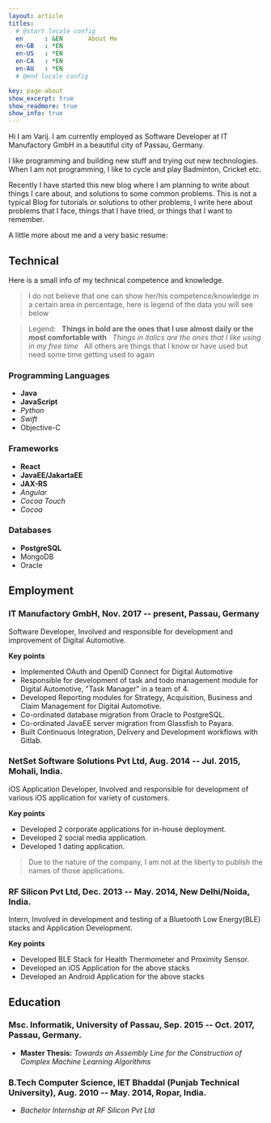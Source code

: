 ```yaml
---
layout: article
titles:
  # @start locale config
  en      : &EN       About Me
  en-GB   : *EN
  en-US   : *EN
  en-CA   : *EN
  en-AU   : *EN
  # @end locale config

key: page-about
show_excerpt: true
show_readmore: true
show_info: true
---
```


Hi I am Varij. I am currently employed as Software Developer at IT Manufactory GmbH in a beautiful city of Passau, Germany.

I like programming and building new stuff and trying out new technologies. When I am not programming, I like to cycle and play Badminton, Cricket etc.

Recently I have started this new blog where I am planning to write about things I care about, and solutions to some common problems. This is not a typical Blog for tutorials or solutions to other problems, I write here about problems that I face, things that I have tried, or things that I want to remember.

A little more about me and a very basic resume:


## Technical

Here is a small info of my technical competence and knowledge.

> I do not believe that one can show her/his competence/knowledge in a certain area in percentage, here is legend of the data you will see below
> &nbsp;


> Legend:
> &nbsp;
> **Things in bold are the ones that I use almost daily or the most comfortable with**
> &nbsp;
> _Things in italics are the ones that I like using in my free time_
> &nbsp;
> All others are things that I know or have used but need some time getting used to again

### Programming Languages
- **Java**
- **JavaScript**
- _Python_
- _Swift_
- Objective-C

### Frameworks
- **React**
- **JavaEE/JakartaEE**
- **JAX-RS**
- _Angular_
- _Cocoa Touch_
- _Cocoa_

### Databases
- **PostgreSQL**
- MongoDB
- Oracle


## Employment

### IT Manufactory GmbH, Nov. 2017 -- present, Passau, Germany

Software Developer, Involved and responsible for development and improvement of Digital Automotive.

**Key points**

- Implemented OAuth and OpenID Connect for Digital Automotive
- Responsible for development of task and todo management module for Digital Automotive, "Task Manager" in a team of 4.
- Developed Reporting modules for Strategy, Acquisition, Business and Claim Management for Digital Automotive.
- Co-ordinated database migration from Oracle to PostgreSQL.
- Co-ordinated JavaEE server migration from Glassfish to Payara.
- Built Continuous Integration, Delivery and Development workflows with Gitlab.

### NetSet Software Solutions Pvt Ltd, Aug. 2014 -- Jul. 2015, Mohali, India.

iOS Application Developer, Involved and responsible for development of various iOS application for variety of customers.

**Key points**

- Developed 2 corporate applications for in-house deployment.
- Developed 2 social media application.
- Developed 1 dating application.

> Due to the nature of the company, I am not at the liberty to publish the names of those applications.

### RF Silicon Pvt Ltd, Dec. 2013 -- May. 2014, New Delhi/Noida, India.

Intern, Involved in development and testing of a Bluetooth Low Energy(BLE) stacks and Application Development.

**Key points**
- Developed BLE Stack for Health Thermometer and Proximity Sensor.
- Developed an iOS Application for the above stacks
- Developed an Android Application for the above stacks

## Education

### Msc. Informatik, University of Passau, Sep. 2015 -- Oct. 2017, Passau, Germany.
- **Master Thesis:** _Towards an Assembly Line for the Construction of Complex Machine Learning Algorithms_

### B.Tech Computer Science, IET Bhaddal (Punjab Technical University), Aug. 2010 -- May. 2014, Ropar, India.
- _Bachelor Internship at RF Silicon Pvt Ltd_

